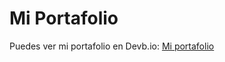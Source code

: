 # Mi Portafolio
Puedes ver mi portafolio en Devb.io: [Mi portafolio](https://devb.io/kendrydrodriguez11?ref=modal)
